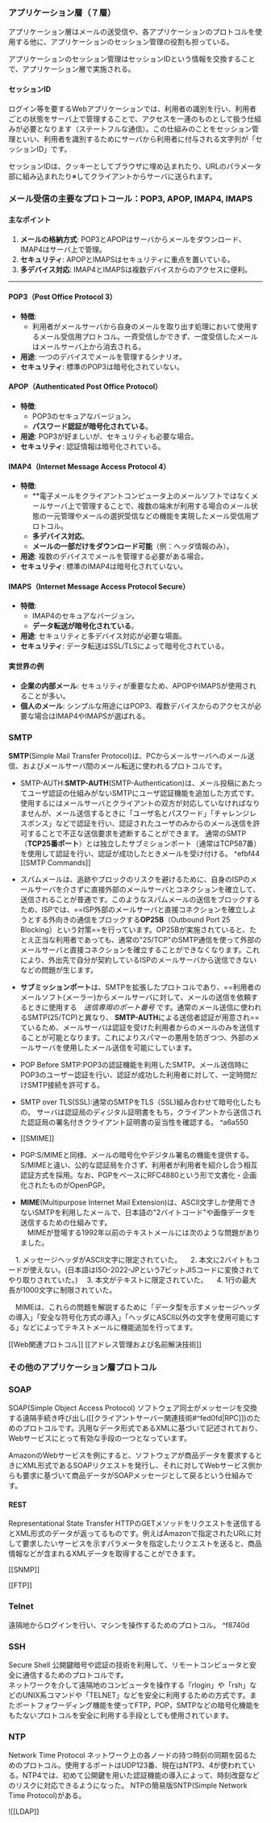 
### アプリケーション層（７層）
アプリケーション層はメールの送受信や、各アプリケーションのプロトコルを使用する他に、アプリケーションのセッション管理の役割も担っている。

アプリケーションのセッション管理はセッションIDという情報を交換することで、アプリケーション層で実施される。

#### セッションID
ログイン等を要するWebアプリケーションでは、利用者の識別を行い、利用者ごとの状態をサーバ上で管理することで、アクセスを一連のものとして扱う仕組みが必要となります（ステートフルな通信）。この仕組みのことをセッション管理といい、利用者を識別するためにサーバから利用者に付与される文字列が「セッションID」です。  
  
セッションIDは、クッキーとしてブラウザに埋め込まれたり、URLのパラメータ部に組み込まれたり※してクライアントからサーバに送られます。

### メール受信の主要なプロトコール：POP3, APOP, IMAP4, IMAPS

#### 主なポイント

1. **メールの格納方式**: POP3とAPOPはサーバからメールをダウンロード、IMAP4はサーバ上で管理。
2. **セキュリティ**: APOPとIMAPSはセキュリティに重点を置いている。
3. **多デバイス対応**: IMAP4とIMAPSは複数デバイスからのアクセスに便利。

---

#### POP3（Post Office Protocol 3）

- **特徴**: 
  - 利用者がメールサーバから自身のメールを取り出す処理において使用するメール受信用プロトコル。一斉受信しかできず、一度受信したメールはメールサーバ上から消去される。
- **用途**: 一つのデバイスでメールを管理するシナリオ。
- **セキュリティ**: 標準のPOP3は暗号化されていない。
  
#### APOP（Authenticated Post Office Protocol）

- **特徴**: 
  - POP3のセキュアなバージョン。
  - **パスワード認証が暗号化されている**。
- **用途**: POP3が好ましいが、セキュリティも必要な場合。
- **セキュリティ**: 認証情報は暗号化されている。

#### IMAP4（Internet Message Access Protocol 4）

- **特徴**: 
  - **電子メールをクライアントコンピュータ上のメールソフトではなくメールサーバ上で管理することで、複数の端末が利用する場合のメール状態の一元管理やメールの選択受信などの機能を実現したメール受信用プロトコル。
  - **多デバイス対応**。
  - **メールの一部だけをダウンロード可能**（例：ヘッダ情報のみ）。
- **用途**: 複数のデバイスでメールを管理する必要がある場合。
- **セキュリティ**: 標準のIMAP4は暗号化されていない。

#### IMAPS（Internet Message Access Protocol Secure）

- **特徴**: 
  - IMAP4のセキュアなバージョン。
  - **データ転送が暗号化されている**。
- **用途**: セキュリティと多デバイス対応が必要な場面。
- **セキュリティ**: データ転送はSSL/TLSによって暗号化されている。

#### 実世界の例

- **企業の内部メール**: セキュリティが重要なため、APOPやIMAPSが使用されることが多い。
- **個人のメール**: シンプルな用途にはPOP3、複数デバイスからのアクセスが必要な場合はIMAP4やIMAPSが選ばれる。

### SMTP

**SMTP**(Simple Mail Transfer Protocol)は、PCからメールサーバへのメール送信、およびメールサーバ間のメール転送に使われるプロトコルです。
- SMTP-AUTH:**SMTP-AUTH**(SMTP-Authentication)は、メール投稿にあたってユーザ認証の仕組みがないSMTPにユーザ認証機能を追加した方式です。使用するにはメールサーバとクライアントの双方が対応していなければなりませんが、メール送信するときに「ユーザ名とパスワード」「チャレンジレスポンス」などで認証を行い、認証されたユーザのみからのメール送信を許可することで不正な送信要求を遮断することができます。
  通常のSMTP（**TCP25番ポート**）とは独立したサブミションポート（通常はTCP587番）を使用して認証を行い、認証が成功したときメールを受け付ける。 ^efbf44
  [[SMTP Commands]]

- スパムメールは、追跡やブロックのリスクを避けるために、自身のISPのメールサーバを介さずに直接外部のメールサーバとコネクションを確立して、送信されることが普通です。このようなスパムメールの送信をブロックするため、ISPでは、==ISP外部のメールサーバと直接コネクションを確立しようとする外向きの通信をブロックする**OP25B**（Outbound Port 25 Blocking）という対策==を行っています。OP25Bが実施されていると、たとえ正当な利用者であっても、通常の"25/TCP"のSMTP通信を使って外部のメールサーバと直接コネクションを確立することができなくなります。これにより、外出先で自分が契約しているISPのメールサーバから送信できないなどの問題が生じます。  
  
- **サブミッションポート**は、SMTPを拡張したプロトコルであり、==利用者のメールソフト(メーラー)からメールサーバに対して、メールの送信を依頼するときに使用する　_送信専用のポート番号_ です。通常のメール送信に使われるSMTP(25/TCP)と異なり、
   **SMTP-AUTH**による送信者認証が用意され==ているため、メールサーバは認証を受けた利用者からのメールのみを送信することが可能となります。これによりスパマーの悪用を防ぎつつ、外部のメールサーバを使用したメール送信を可能にしています。
  
- POP Before SMTP:POP3の認証機能を利用したSMTP。メール送信時にPOP3のユーザー認証を行い、認証が成功した利用者に対して、一定時間だけSMTP接続を許可する。
  
- SMTP over TLS(SSL):通常のSMTPをTLS（SSL)組み合わせて暗号化したもの。
  サーバは認証局のディジタル証明書をもち，クライアントから送信された認証局の署名付きクライアント証明書の妥当性を確認する。
   ^a6a550
- [[SMIME]]
- PGP:S/MIMEと同様、メールの暗号化やデジタル署名の機能を提供する。S/MIMEと違い、公的な認証局を介さず、利用者が利用者を紹介し合う相互認証方式を採用。なお、PGPをベースにRFC4880という形で文書化・企画化されたものがOpenPGP。
- **MIME**(Multipurpose Internet Mail Extension)は、ASCII文字しか使用できないSMTPを利用したメールで、日本語の"2バイトコード"や画像データを送信するための仕組みです。  
　MIMEが登場する1992年以前のテキストメールには次のような問題がありました。

　1. メッセージヘッダがASCII文字に限定されていた。
　2. 本文に2バイトもコードが使えない。(日本語はISO-2022-JPという7ビットJISコードに変換されてやり取りされていた。)
　3. 本文がテキストに限定されていた。
　4. 1行の最大長が1000文字に制限されていた。

　MIMEは、これらの問題を解説するために「データ型を示すメッセージヘッダの導入」「安全な符号化方式の導入」「ヘッダにASCII以外の文字を使用可能にする」などによってテキストメールに機能追加を行ってます。

[[Web関連プロトコル]]
[[アドレス管理および名前解決技術]]

### その他のアプリケーション層プロトコル

### SOAP
SOAP(Simple Object Access Protocol)
ソフトウェア同士がメッセージを交換する遠隔手続き呼び出し([[クライアントサーバー関連技術#^fed0fd|RPC]])のためのプロトコルです。汎用なデータ形式であるXMLに基づいて記述されており、Webサービスにとって有効な手段の一つとなっています。  
  
AmazonのWebサービスを例にすると、ソフトウェアが商品データを要求するときにXML形式であるSOAPリクエストを発行し、それに対してWebサービス側からも要求に基づいて商品データがSOAPメッセージとして戻るという仕組みです。

#### REST
Representational State Transfer
HTTPのGETメソッドをリクエストを送信するとXML形式のデータが返ってるものです。例えばAmazonで指定されたURLに対して要求したいサービスを示すパラメータを指定したリクエストを送ると、商品情報などが含まれるXMLデータを取得することができます。

[[SNMP]]

[[FTP]]
### Telnet
遠隔地からログインを行い、マシンを操作するためのプロトコル。 ^f8740d

### SSH
Secure Shell
公開鍵暗号や認証の技術を利用して、リモートコンピュータと安全に通信するためのプロトコルです。  
ネットワークを介して遠隔地のコンピュータを操作する「rlogin」や「rsh」などのUNIX系コマンドや「TELNET」などを安全に利用するための方式です。またポートフォワーディング機能を使ってFTP，POP，SMTPなどの暗号化機能をもたないプロトコルを安全に利用する手段としても使用されています。

### NTP
Network Time Protocol
ネットワーク上の各ノードの持つ時刻の同期を図るためのプロトコル。使用するポートはUDP123番、現在はNTP3、4が使われている。NTP4では、初めて公開鍵を用いた認証機能の導入によって、時刻改竄などのリスクに対応できるようになった。
NTPの簡易版SNTP(Simple Network Time Protocol)がある。

![[LDAP]]



